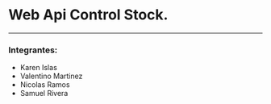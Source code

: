 <h1>Web Api Control Stock.</h1>
<hr>
<h3>Integrantes:</h3>
<div>
<ul>
  <li>Karen Islas</li>
  <li>Valentino Martinez</li>
  <li>Nicolas Ramos</li>
  <li>Samuel Rivera</li>
</ul>
</div>
